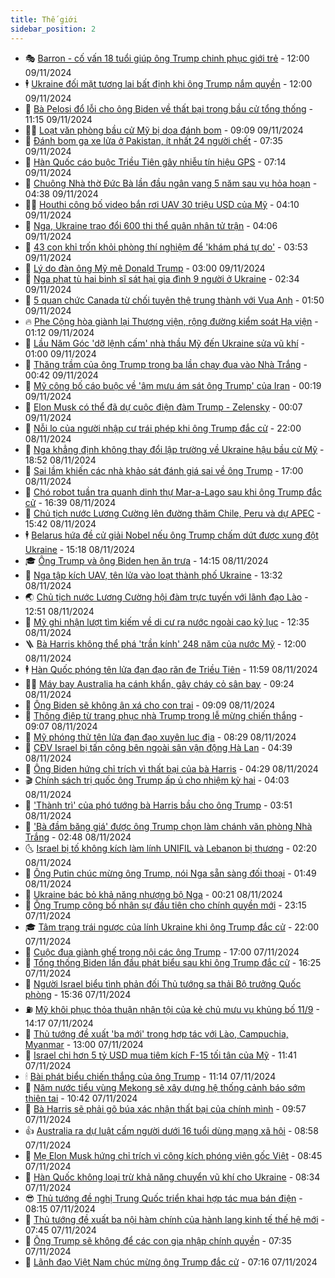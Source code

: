 ```yaml
---
title: Thế giới
sidebar_position: 2
---
```


<!-- vnexpress-the-gioi:START -->
- 🎭 [Barron - cố vấn 18 tuổi giúp ông Trump chinh phục giới trẻ](https://vnexpress.net/barron-co-van-18-tuoi-giup-ong-trump-chinh-phuc-gioi-tre-4813913.html) - 12:00 09/11/2024
- 🕴 [Ukraine đối mặt tương lai bất định khi ông Trump nắm quyền](https://vnexpress.net/ukraine-doi-mat-tuong-lai-bat-dinh-khi-ong-trump-nam-quyen-4813385.html) - 12:00 09/11/2024
- 🤭 [Bà Pelosi đổ lỗi cho ông Biden về thất bại trong bầu cử tổng thống](https://vnexpress.net/ba-pelosi-do-loi-cho-ong-biden-ve-that-bai-trong-bau-cu-tong-thong-4814108.html) - 11:15 09/11/2024
- 🧑‍💻 [Loạt văn phòng bầu cử Mỹ bị dọa đánh bom](https://vnexpress.net/loat-van-phong-bau-cu-my-bi-doa-danh-bom-4814131.html) - 09:09 09/11/2024
- 🦏 [Đánh bom ga xe lửa ở Pakistan, ít nhất 24 người chết](https://vnexpress.net/danh-bom-ga-xe-lua-o-pakistan-it-nhat-24-nguoi-chet-4814102.html) - 07:35 09/11/2024
- 🦒 [Hàn Quốc cáo buộc Triều Tiên gây nhiễu tín hiệu GPS](https://vnexpress.net/han-quoc-cao-buoc-trieu-tien-gay-nhieu-tin-hieu-gps-4814090.html) - 07:14 09/11/2024
- 🌈 [Chuông Nhà thờ Đức Bà lần đầu ngân vang 5 năm sau vụ hỏa hoạn](https://vnexpress.net/chuong-nha-tho-duc-ba-lan-dau-ngan-vang-5-nam-sau-vu-hoa-hoan-4814040.html) - 04:38 09/11/2024
- 🧑‍🏫 [Houthi công bố video bắn rơi UAV 30 triệu USD của Mỹ](https://vnexpress.net/houthi-cong-bo-video-ban-roi-uav-30-trieu-usd-cua-my-4814031.html) - 04:10 09/11/2024
- 🐲 [Nga, Ukraine trao đổi 600 thi thể quân nhân tử trận](https://vnexpress.net/nga-ukraine-trao-doi-600-thi-the-quan-nhan-tu-tran-4814020.html) - 04:06 09/11/2024
- 🦒 [43 con khỉ trốn khỏi phòng thí nghiệm để &#39;khám phá tự do&#39;](https://vnexpress.net/43-con-khi-tron-khoi-phong-thi-nghiem-de-kham-pha-tu-do-4814018.html) - 03:53 09/11/2024
- 🐻 [Lý do đàn ông Mỹ mê Donald Trump](https://vnexpress.net/ly-do-dan-ong-my-me-donald-trump-4813979.html) - 03:00 09/11/2024
- 🚀 [Nga phạt tù hai binh sĩ sát hại gia đình 9 người ở Ukraine](https://vnexpress.net/nga-phat-tu-hai-binh-si-sat-hai-gia-dinh-9-nguoi-o-ukraine-4813990.html) - 02:34 09/11/2024
- 🥰 [5 quan chức Canada từ chối tuyên thệ trung thành với Vua Anh](https://vnexpress.net/5-quan-chuc-canada-tu-choi-tuyen-the-trung-thanh-voi-vua-anh-4813976.html) - 01:50 09/11/2024
- 🔥 [Phe Cộng hòa giành lại Thượng viện, rộng đường kiểm soát Hạ viện](https://vnexpress.net/phe-cong-hoa-gianh-lai-thuong-vien-rong-duong-kiem-soat-ha-vien-4813963.html) - 01:12 09/11/2024
- 🥳 [Lầu Năm Góc &#39;dỡ lệnh cấm&#39; nhà thầu Mỹ đến Ukraine sửa vũ khí](https://vnexpress.net/lau-nam-goc-do-lenh-cam-nha-thau-my-den-ukraine-sua-vu-khi-4813956.html) - 01:00 09/11/2024
- 💼 [Thăng trầm của ông Trump trong ba lần chạy đua vào Nhà Trắng](https://vnexpress.net/thang-tram-cua-ong-trump-trong-ba-lan-chay-dua-vao-nha-trang-4813560.html) - 00:42 09/11/2024
- 🤡 [Mỹ công bố cáo buộc về &#39;âm mưu ám sát ông Trump&#39; của Iran](https://vnexpress.net/my-cong-bo-cao-buoc-ve-am-muu-am-sat-ong-trump-cua-iran-4813951.html) - 00:19 09/11/2024
- 🌁 [Elon Musk có thể đã dự cuộc điện đàm Trump - Zelensky](https://vnexpress.net/elon-musk-co-the-da-du-cuoc-dien-dam-trump-zelensky-4813950.html) - 00:07 09/11/2024
- 🤩 [Nỗi lo của người nhập cư trái phép khi ông Trump đắc cử](https://vnexpress.net/noi-lo-cua-nguoi-nhap-cu-trai-phep-khi-ong-trump-dac-cu-4813585.html) - 22:00 08/11/2024
- 🎉 [Nga khẳng định không thay đổi lập trường về Ukraine hậu bầu cử Mỹ](https://vnexpress.net/nga-khang-dinh-khong-thay-doi-lap-truong-ve-ukraine-hau-bau-cu-my-4813930.html) - 18:52 08/11/2024
- 🎉 [Sai lầm khiến các nhà khảo sát đánh giá sai về ông Trump](https://vnexpress.net/sai-lam-khien-cac-nha-khao-sat-danh-gia-sai-ve-ong-trump-4813397.html) - 17:00 08/11/2024
- 🌁 [Chó robot tuần tra quanh dinh thự Mar-a-Lago sau khi ông Trump đắc cử](https://vnexpress.net/cho-robot-tuan-tra-quanh-dinh-thu-mar-a-lago-sau-khi-ong-trump-dac-cu-4813934.html) - 16:39 08/11/2024
- 🌊 [Chủ tịch nước Lương Cường lên đường thăm Chile, Peru và dự APEC](https://vnexpress.net/chu-tich-nuoc-luong-cuong-len-duong-tham-chile-peru-va-du-apec-4813931.html) - 15:42 08/11/2024
- 🕴 [Belarus hứa đề cử giải Nobel nếu ông Trump chấm dứt được xung đột Ukraine](https://vnexpress.net/belarus-hua-de-cu-giai-nobel-neu-ong-trump-cham-dut-duoc-xung-dot-ukraine-4813903.html) - 15:18 08/11/2024
- 🎓 [Ông Trump và ông Biden hẹn ăn trưa](https://vnexpress.net/ong-trump-va-ong-biden-hen-an-trua-4813915.html) - 14:15 08/11/2024
- 🦩 [Nga tập kích UAV, tên lửa vào loạt thành phố Ukraine](https://vnexpress.net/nga-tap-kich-uav-ten-lua-vao-loat-thanh-pho-ukraine-4813907.html) - 13:32 08/11/2024
- 🌏 [Chủ tịch nước Lương Cường hội đàm trực tuyến với lãnh đạo Lào](https://vnexpress.net/chu-tich-nuoc-luong-cuong-hoi-dam-truc-tuyen-voi-lanh-dao-lao-4813895.html) - 12:51 08/11/2024
- 🌋 [Mỹ ghi nhận lượt tìm kiếm về di cư ra nước ngoài cao kỷ lục](https://vnexpress.net/my-ghi-nhan-luot-tim-kiem-ve-di-cu-ra-nuoc-ngoai-cao-ky-luc-4813868.html) - 12:35 08/11/2024
- 🪜 [Bà Harris không thể phá &#39;trần kính&#39; 248 năm của nước Mỹ](https://vnexpress.net/ba-harris-khong-the-pha-tran-kinh-248-nam-cua-nuoc-my-4813143.html) - 12:00 08/11/2024
- 🕴 [Hàn Quốc phóng tên lửa đạn đạo răn đe Triều Tiên](https://vnexpress.net/han-quoc-phong-ten-lua-dan-dao-ran-de-trieu-tien-4813848.html) - 11:59 08/11/2024
- 🧑‍🏫 [Máy bay Australia hạ cánh khẩn, gây cháy cỏ sân bay](https://vnexpress.net/may-bay-australia-ha-canh-khan-gay-chay-co-san-bay-4813755.html) - 09:24 08/11/2024
- 🌮 [Ông Biden sẽ không ân xá cho con trai](https://vnexpress.net/ong-biden-se-khong-an-xa-cho-con-trai-4813632.html) - 09:09 08/11/2024
- 🚦 [Thông điệp từ trang phục nhà Trump trong lễ mừng chiến thắng](https://vnexpress.net/thong-diep-tu-trang-phuc-nha-trump-trong-le-mung-chien-thang-4813599.html) - 09:07 08/11/2024
- 💫 [Mỹ phóng thử tên lửa đạn đạo xuyên lục địa](https://vnexpress.net/my-phong-thu-ten-lua-dan-dao-xuyen-luc-dia-4813758.html) - 08:29 08/11/2024
- 🤡 [CĐV Israel bị tấn công bên ngoài sân vận động Hà Lan](https://vnexpress.net/cdv-israel-bi-tan-cong-ben-ngoai-san-van-dong-ha-lan-4813679.html) - 04:39 08/11/2024
- 🦣 [Ông Biden hứng chỉ trích vì thất bại của bà Harris](https://vnexpress.net/ong-biden-hung-chi-trich-vi-that-bai-cua-ba-harris-4813525.html) - 04:29 08/11/2024
- 🎬 [Chính sách trị quốc ông Trump ấp ủ cho nhiệm kỳ hai](https://vnexpress.net/chinh-sach-tri-quoc-ong-trump-ap-u-cho-nhiem-ky-hai-4813446.html) - 04:03 08/11/2024
- 🎉 [&#39;Thành trì&#39; của phó tướng bà Harris bầu cho ông Trump](https://vnexpress.net/thanh-tri-cua-pho-tuong-ba-harris-bau-cho-ong-trump-4813506.html) - 03:51 08/11/2024
- 🎡 [&#39;Bà đầm băng giá&#39; được ông Trump chọn làm chánh văn phòng Nhà Trắng](https://vnexpress.net/ba-dam-bang-gia-duoc-ong-trump-chon-lam-chanh-van-phong-nha-trang-4813261.html) - 02:48 08/11/2024
- 🌜 [Israel bị tố không kích làm lính UNIFIL và Lebanon bị thương](https://vnexpress.net/israel-bi-to-khong-kich-lam-linh-unifil-va-lebanon-bi-thuong-4813537.html) - 02:20 08/11/2024
- 🎡 [Ông Putin chúc mừng ông Trump, nói Nga sẵn sàng đối thoại](https://vnexpress.net/ong-putin-chuc-mung-ong-trump-noi-nga-san-sang-doi-thoai-4813505.html) - 01:49 08/11/2024
- 🤗 [Ukraine bác bỏ khả năng nhượng bộ Nga](https://vnexpress.net/ukraine-bac-bo-kha-nang-nhuong-bo-nga-4813503.html) - 00:21 08/11/2024
- 🦩 [Ông Trump công bố nhân sự đầu tiên cho chính quyền mới](https://vnexpress.net/ong-trump-cong-bo-nhan-su-dau-tien-cho-chinh-quyen-moi-4813500.html) - 23:15 07/11/2024
- 🎓 [Tâm trạng trái ngược của lính Ukraine khi ông Trump đắc cử](https://vnexpress.net/tam-trang-trai-nguoc-cua-linh-ukraine-khi-ong-trump-dac-cu-4813253.html) - 22:00 07/11/2024
- 🌁 [Cuộc đua giành ghế trong nội các ông Trump](https://vnexpress.net/cuoc-dua-gianh-ghe-trong-noi-cac-ong-trump-4813085.html) - 17:00 07/11/2024
- 🤩 [Tổng thống Biden lần đầu phát biểu sau khi ông Trump đắc cử](https://vnexpress.net/tong-thong-biden-lan-dau-phat-bieu-sau-khi-ong-trump-dac-cu-4813469.html) - 16:25 07/11/2024
- 👹 [Người Israel biểu tình phản đối Thủ tướng sa thải Bộ trưởng Quốc phòng](https://vnexpress.net/nguoi-israel-bieu-tinh-phan-doi-thu-tuong-sa-thai-bo-truong-quoc-phong-4813393.html) - 15:36 07/11/2024
- ⛽️ [Mỹ khôi phục thỏa thuận nhận tội của kẻ chủ mưu vụ khủng bố 11/9](https://vnexpress.net/my-khoi-phuc-thoa-thuan-nhan-toi-cua-ke-chu-muu-vu-khung-bo-11-9-4813460.html) - 14:17 07/11/2024
- 🚀 [Thủ tướng đề xuất &#39;ba mới&#39; trong hợp tác với Lào, Campuchia, Myanmar](https://vnexpress.net/thu-tuong-de-xuat-ba-moi-trong-hop-tac-voi-lao-campuchia-myanmar-4813441.html) - 13:00 07/11/2024
- 🎡 [Israel chi hơn 5 tỷ USD mua tiêm kích F-15 tối tân của Mỹ](https://vnexpress.net/israel-chi-hon-5-ty-usd-mua-tiem-kich-f-15-toi-tan-cua-my-4813429.html) - 11:41 07/11/2024
- 🕯 [Bài phát biểu chiến thắng của ông Trump](https://vnexpress.net/bai-phat-bieu-chien-thang-cua-ong-trump-4813398.html) - 11:14 07/11/2024
- 🐻 [Năm nước tiểu vùng Mekong sẽ xây dựng hệ thống cảnh báo sớm thiên tai](https://vnexpress.net/nam-nuoc-tieu-vung-mekong-se-xay-dung-he-thong-canh-bao-som-thien-tai-4813417.html) - 10:42 07/11/2024
- 🚦 [Bà Harris sẽ phải gõ búa xác nhận thất bại của chính mình](https://vnexpress.net/ba-harris-se-phai-go-bua-xac-nhan-that-bai-cua-chinh-minh-4813380.html) - 09:57 07/11/2024
- 👍 [Australia ra dự luật cấm người dưới 16 tuổi dùng mạng xã hội](https://vnexpress.net/australia-ra-du-luat-cam-nguoi-duoi-16-tuoi-dung-mang-xa-hoi-4813314.html) - 08:58 07/11/2024
- 🚀 [Mẹ Elon Musk hứng chỉ trích vì công kích phóng viên gốc Việt](https://vnexpress.net/me-elon-musk-hung-chi-trich-vi-cong-kich-phong-vien-goc-viet-4813304.html) - 08:45 07/11/2024
- 🌮 [Hàn Quốc không loại trừ khả năng chuyển vũ khí cho Ukraine](https://vnexpress.net/han-quoc-khong-loai-tru-kha-nang-chuyen-vu-khi-cho-ukraine-4813324.html) - 08:34 07/11/2024
- 😎 [Thủ tướng đề nghị Trung Quốc triển khai hợp tác mua bán điện](https://vnexpress.net/thu-tuong-de-nghi-trung-quoc-trien-khai-hop-tac-mua-ban-dien-4813308.html) - 08:15 07/11/2024
- 🐲 [Thủ tướng đề xuất ba nội hàm chính của hành lang kinh tế thế hệ mới](https://vnexpress.net/thu-tuong-de-xuat-ba-noi-ham-chinh-cua-hanh-lang-kinh-te-the-he-moi-4813289.html) - 07:45 07/11/2024
- 💫 [Ông Trump sẽ không để các con gia nhập chính quyền](https://vnexpress.net/ong-trump-se-khong-de-cac-con-gia-nhap-chinh-quyen-4813246.html) - 07:35 07/11/2024
- 👀 [Lãnh đạo Việt Nam chúc mừng ông Trump đắc cử](https://vnexpress.net/lanh-dao-viet-nam-chuc-mung-ong-trump-dac-cu-4813281.html) - 07:16 07/11/2024<!-- vnexpress-the-gioi:END -->